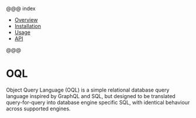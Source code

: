 @@@ index

* [Overview](overview.md)
* [Installation](installation.md)
* [Usage](usage.md)
* [API](api.md)

@@@

OQL
===

Object Query Language (OQL) is a simple relational database query language inspired by GraphQL and SQL, but designed to be translated query-for-query into database engine specific SQL, with identical behaviour across supported engines.
